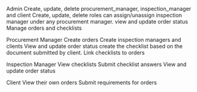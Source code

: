Admin
Create, update, delete procurement_manager, inspection_manager and client
Create, update, delete roles
can assign/unassign inspection manager under any procurement manager. 
view and update order status
Manage orders and checklists

<!-- inspection_manager phone login -->
Procurement Manager
Create orders
Create inspection managers and clients
View and update order status
create the checklist based on the document submitted by client.
Link checklists to orders

Inspection Manager
View checklists
Submit checklist answers
View and update order status

Client
View their own orders
Submit requirements for orders